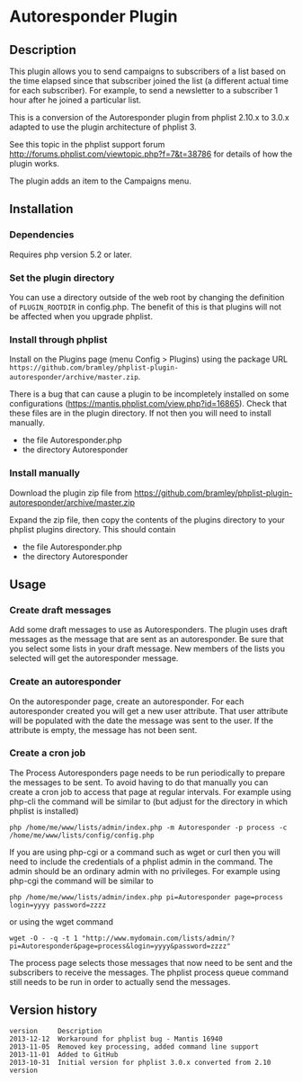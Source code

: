 # Autoresponder Plugin #

## Description ##

This plugin allows you to send campaigns to subscribers of a list based on the time elapsed since that subscriber joined the list 
(a different actual time for each subscriber). For example, to send a newsletter to a subscriber 1 hour after he joined a particular list.

This is a conversion of the Autoresponder plugin from phplist 2.10.x to 3.0.x adapted to use the plugin architecture of phplist 3. 

See this topic in the phplist support forum <http://forums.phplist.com/viewtopic.php?f=7&t=38786> 
for details of how the plugin works.

The plugin adds an item to the Campaigns menu.

## Installation ##

### Dependencies ###

Requires php version 5.2 or later.

### Set the plugin directory ###
You can use a directory outside of the web root by changing the definition of `PLUGIN_ROOTDIR` in config.php.
The benefit of this is that plugins will not be affected when you upgrade phplist.

### Install through phplist ###
Install on the Plugins page (menu Config > Plugins) using the package URL `https://github.com/bramley/phplist-plugin-autoresponder/archive/master.zip`.

There is a bug that can cause a plugin to be incompletely installed on some configurations (<https://mantis.phplist.com/view.php?id=16865>). 
Check that these files are in the plugin directory. If not then you will need to install manually.

* the file Autoresponder.php
* the directory Autoresponder

### Install manually ###
Download the plugin zip file from <https://github.com/bramley/phplist-plugin-autoresponder/archive/master.zip>

Expand the zip file, then copy the contents of the plugins directory to your phplist plugins directory.
This should contain

* the file Autoresponder.php
* the directory Autoresponder

## Usage ##

### Create draft messages ###

Add some draft messages to use as Autoresponders. The plugin uses draft messages as the message that are
sent as an autoresponder. Be sure that you select some lists in your draft message. New members of the lists you selected
will get the autoresponder message.

### Create an autoresponder ###

On the autoresponder page, create an autoresponder. For each autoresponder created you will get a new user attribute. That
user attribute will be populated with the date the message was sent to the user. If the attribute is empty, the message has
not been sent.

### Create a cron job ###

The Process Autoresponders page needs to be run periodically to prepare the messages to be sent. To avoid having to do that manually you
can create a cron job to access that page at regular intervals. For example using php-cli the command will be similar to 
(but adjust for the directory in which phplist is installed)

    php /home/me/www/lists/admin/index.php -m Autoresponder -p process -c /home/me/www/lists/config/config.php

If you are using php-cgi or a command such as wget or curl then you will need to include the credentials of a phplist admin
in the command. The admin should be an ordinary admin with no privileges. For example using php-cgi the command will be similar to

    php /home/me/www/lists/admin/index.php pi=Autoresponder page=process login=yyyy password=zzzz
    
or using the wget command

    wget -O - -q -t 1 "http://www.mydomain.com/lists/admin/?pi=Autoresponder&page=process&login=yyyy&password=zzzz"

The process page selects those messages that now need to be sent and the subscribers to receive the messages.
The phplist process queue command still needs to be run in order to actually send the messages.

## Version history ##

    version     Description
    2013-12-12  Workaround for phplist bug - Mantis 16940
    2013-11-05  Removed key processing, added command line support
    2013-11-01  Added to GitHub
    2013-10-31  Initial version for phplist 3.0.x converted from 2.10 version
